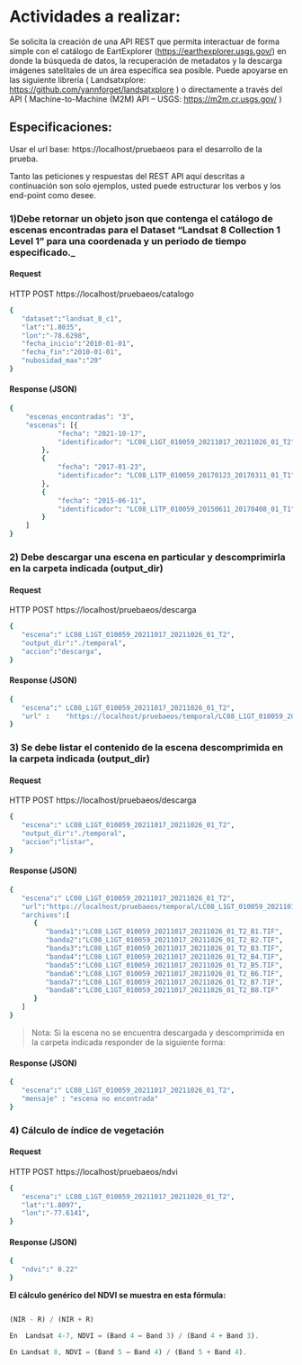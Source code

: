 # Actividades a realizar:
Se solicita la creación de una API REST que permita interactuar de forma simple con el catálogo de EartExplorer (https://earthexplorer.usgs.gov/) en donde la búsqueda de datos, la recuperación de metadatos y la descarga imágenes satelitales de un área específica sea posible.
Puede apoyarse en las siguiente librería (  Landsatxplore: https://github.com/yannforget/landsatxplore  ) o directamente a través del API  ( Machine-to-Machine (M2M) API – USGS:   https://m2m.cr.usgs.gov/ )

## Especificaciones:
Usar el url base:   https://localhost/pruebaeos  para el desarrollo de la prueba.

Tanto las peticiones y respuestas del REST API aquí descritas a continuación son solo ejemplos, usted puede estructurar los verbos y los end-point como desee.

### 1)Debe retornar un objeto json que contenga el catálogo de escenas encontradas para el Dataset “Landsat 8 Collection 1 Level 1” para una coordenada y un periodo de tiempo especificado._

#### Request 

HTTP POST https://localhost/pruebaeos/catalogo

```sh
{
   "dataset":"landsat_8_c1",
   "lat":"1.8035",
   "lon":"-78.6298",
   "fecha_inicio":"2010-01-01",
   "fecha_fin":"2010-01-01",
   "nubosidad_max":"20"
}
```

#### Response (JSON)

```sh
{
	"escenas_encontradas": "3",
	"escenas": [{
			"fecha": "2021-10-17",
			"identificador": "LC08_L1GT_010059_20211017_20211026_01_T2"
		},
		{
			"fecha": "2017-01-23",
			"identificador": "LC08_L1TP_010059_20170123_20170311_01_T1"
		},
		{
			"fecha": "2015-06-11",
			"identificador": "LC08_L1TP_010059_20150611_20170408_01_T1"
		}
	]
}
```
### 2)	Debe descargar una escena en particular y descomprimirla en la carpeta indicada (output_dir) 

#### Request 

HTTP POST https://localhost/pruebaeos/descarga

```sh
{
   "escena":" LC08_L1GT_010059_20211017_20211026_01_T2",
   "output_dir":"./temporal",
   "accion":"descarga",
}
```

#### Response (JSON)

```sh
{
   "escena":" LC08_L1GT_010059_20211017_20211026_01_T2",
   "url" :    "https://localhost/pruebaeos/temporal/LC08_L1GT_010059_20211017_20211026_01_T2" 
}
```

### 3)	Se debe listar el contenido de la escena descomprimida en la carpeta indicada (output_dir) 


#### Request 

HTTP POST https://localhost/pruebaeos/descarga

```sh
{
   "escena":" LC08_L1GT_010059_20211017_20211026_01_T2",
   "output_dir":"./temporal",
   "accion":"listar",
}
```

#### Response (JSON)

```sh
{
   "escena":" LC08_L1GT_010059_20211017_20211026_01_T2",
   "url":"https://localhost/pruebaeos/temporal/LC08_L1GT_010059_20211017_20211026_01_T2",
   "archivos":[
      {
         "banda1":"LC08_L1GT_010059_20211017_20211026_01_T2_B1.TIF",
         "banda2":"LC08_L1GT_010059_20211017_20211026_01_T2_B2.TIF",
         "banda3":"LC08_L1GT_010059_20211017_20211026_01_T2_B3.TIF",
         "banda4":"LC08_L1GT_010059_20211017_20211026_01_T2_B4.TIF",
         "banda5":"LC08_L1GT_010059_20211017_20211026_01_T2_B5.TIF",
         "banda6":"LC08_L1GT_010059_20211017_20211026_01_T2_B6.TIF",
         "banda7":"LC08_L1GT_010059_20211017_20211026_01_T2_B7.TIF",
         "banda8":"LC08_L1GT_010059_20211017_20211026_01_T2_B8.TIF"
      }
   ]
}
```
> Nota: Si la escena no se encuentra descargada y descomprimida en la carpeta indicada responder de la siguiente forma:

#### Response (JSON)
```sh
{
   "escena":" LC08_L1GT_010059_20211017_20211026_01_T2",
   "mensaje" : "escena no encontrada" 
}
```

### 4) Cálculo de índice de vegetación 

#### Request 
HTTP POST https://localhost/pruebaeos/ndvi
```sh
{
   "escena":" LC08_L1GT_010059_20211017_20211026_01_T2",
   "lat":"1.8097",
   "lon":"-77.6141",
}
```

#### Response (JSON)
```sh
{
   "ndvi":" 0.22"
}
```


**El cálculo genérico del NDVI se muestra en esta fórmula:**

```javascript

(NIR - R) / (NIR + R)

En  Landsat 4-7, NDVI = (Band 4 – Band 3) / (Band 4 + Band 3).

En Landsat 8, NDVI = (Band 5 – Band 4) / (Band 5 + Band 4).


```






